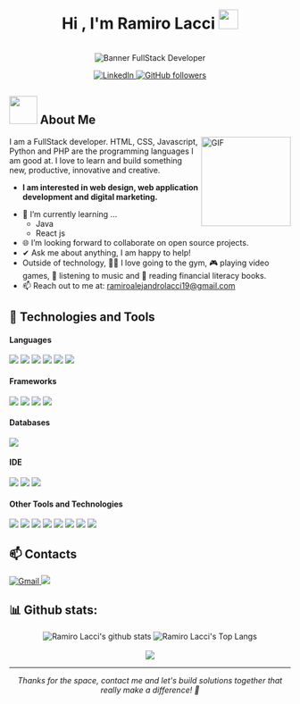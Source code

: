<h1 align="center">Hi , I'm Ramiro Lacci <img src="https://media.giphy.com/media/hvRJCLFzcasrR4ia7z/giphy.gif" width="35"></h1>

<br>

<div align="center">
<img src="https://capsule-render.vercel.app/api?type=waving&color=gradient&height=200&section=header&text=FullStack%20Developer&fontSize=70&animation=fadeIn" alt="Banner FullStack Developer" />
</div>

<p align="center">
  <a href="//www.linkedin.com/in/ramiro-lacci/" target="_blank">
    <img src="https://img.shields.io/badge/-LinkedIn-0A66C2?style=for-the-badge&logo=linkedin&logoColor=white" alt="LinkedIn" />
  </a>
  <a href="https://github.com/ramirolacci" target="_blank">
    <img alt="GitHub followers" src="https://img.shields.io/github/followers/ramirolacci?style=social" />
  </a>
</p>

## <picture><img src = "https://github.com/7oSkaaa/7oSkaaa/blob/main/Images/about_me.gif?raw=true" width = 50px></picture> About Me

<img align="right" alt="GIF" height="160px" src="https://media.giphy.com/media/Ah3zHH7hvsSB2/giphy.gif" />

I am a FullStack developer. HTML, CSS, Javascript, Python and PHP are the programming languages I am good at. I love to learn and build something new, productive, innovative and creative.
* **I am interested in web design, web application development and digital marketing.**
- 🌱 I’m currently learning ...
  - Java
  - React js
- 🌐 I’m looking forward to collaborate on open source projects.
- ✔ Ask me about anything, I am happy to help!<br>
- Outside of technology, 💪🏻 I love going to the gym, 🎮 playing video games, 🎵 listening to music and 📖 reading financial literacy books.
- 📫 Reach out to me at: <a href="ramiroalejandrolacci19@gmail.com">ramiroalejandrolacci19@gmail.com</a>

## 🚀 Technologies and Tools

<h4> Languages </h4>
<span> 
  <img src="https://img.shields.io/badge/html5-%23E34F26.svg?style=for-the-badge&logo=html5&logoColor=white">
  <img src="https://img.shields.io/badge/css3-%231572B6.svg?style=for-the-badge&logo=css3&logoColor=white">
  <img src="https://img.shields.io/badge/javascript-%23323330.svg?style=for-the-badge&logo=javascript&logoColor=%23F7DF1E">
  <img src="https://img.shields.io/badge/python-3670A0?style=for-the-badge&logo=python&logoColor=ffdd54">
  <img src="https://img.shields.io/badge/ruby-%23CC342D.svg?style=for-the-badge&logo=ruby&logoColor=white">
  <img src="https://img.shields.io/badge/PHP-777BB4?style=for-the-badge&logo=php&logoColor=white">
</span>

<h4> Frameworks </h4>
<span>
  <img src="https://img.shields.io/badge/Bootstrap-563D7C?style=for-the-badge&logo=bootstrap&logoColor=white">
  <img src="https://img.shields.io/badge/node.js-6DA55F?style=for-the-badge&logo=node.js&logoColor=white">
  <img src="https://img.shields.io/badge/react-%2320232a.svg?style=for-the-badge&logo=react&logoColor=%2361DAFB">
  <img src="https://img.shields.io/badge/rails-%23CC0000.svg?style=for-the-badge&logo=ruby-on-rails&logoColor=white">
</span>

<h4> Databases </h4>
<span>
  <img src="https://img.shields.io/badge/MySQL-00000F?style=for-the-badge&logo=mysql&logoColor=white">
</span>

<h4> IDE </h4>
<span>
<img src="https://img.shields.io/badge/Visual%20Studio%20Code-0078d7.svg?style=for-the-badge&logo=visual-studio-code&logoColor=white">
<img src="https://custom-icon-badges.demolab.com/badge/Cursor-000000.svg?logo=cursor-ai-white&style=for-the-badge">
<img src="https://img.shields.io/badge/Replit-DD1200?style=for-the-badge&logo=Replit&logoColor=white">

<h4> Other Tools and Technologies </h4>
<span>
  <img src="https://img.shields.io/badge/github-%23121011.svg?style=for-the-badge&logo=github&logoColor=white">
  <img src="https://img.shields.io/badge/Git-F05032?style=for-the-badge&logo=git&logoColor=white">
  <img src="https://img.shields.io/badge/perplexity-000000?style=for-the-badge&logo=perplexity&logoColor=088F8F">
  <img src="https://img.shields.io/badge/Adobe%20XD-470137?style=for-the-badge&logo=Adobe%20XD&logoColor=#FF61F6">
  <img src="https://img.shields.io/badge/netlify-%23000000.svg?style=for-the-badge&logo=netlify&logoColor=#00C7B7">
  <img src="https://img.shields.io/badge/vercel-%23000000.svg?style=for-the-badge&logo=vercel&logoColor=white">
  <img src="https://img.shields.io/badge/jira-%230A0FFF.svg?style=for-the-badge&logo=jira&logoColor=white">
  <img src="https://img.shields.io/badge/Slack-4A154B?style=for-the-badge&logo=slack&logoColor=white">
</span>

## 📫 Contacts

<span>
  <a href="mailto:ramiroalejandrolacci19@gmail.com" target="_blank">
    <img src="https://img.shields.io/badge/-Gmail-D14836?style=for-the-badge&logo=gmail&logoColor=white" alt="Gmail" />
  </a>
  <a href="https://wa.link/a1bh6y" target="_blank">
    <img src="https://img.shields.io/badge/WhatsApp-25D366?style=for-the-badge&logo=whatsapp&logoColor=white" />
  </a>
</span>

<h2> 📊 Github stats:</h2>

<div align="center">
  
  ![Ramiro Lacci's github stats](https://github-readme-stats.vercel.app/api?username=ramirolacci&show_icons=true&theme=tokyonight)
  ![Ramiro Lacci's Top Langs](https://github-readme-stats.vercel.app/api/top-langs/?username=ramirolacci&theme=tokyonight&layout=compact)
  <br><br>
  [![](https://github-readme-streak-stats.herokuapp.com/?user=ramirolacci&theme=material-palenight)](https://github.com/ramirolacci)
</div>

---

<p align="center">
  <em>Thanks for the space, contact me and let's build solutions together that really make a difference! 💫</em>
</p>
